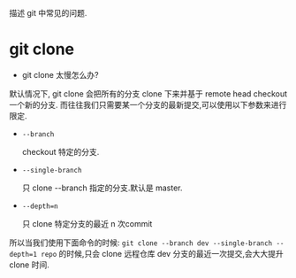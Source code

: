 描述 git 中常见的问题.
# git clone
- git clone 太慢怎么办?

默认情况下, git clone 会把所有的分支 clone 下来并基于 remote head checkout 一个新的分支. 而往往我们只需要某一个分支的最新提交,可以使用以下参数来进行限定.
  - `--branch`

    checkout 特定的分支.
  - `--single-branch`

    只 clone --branch 指定的分支.默认是 master.
  - `--depth=n`

    只 clone 特定分支的最近 n 次commit

所以当我们使用下面命令的时候:
`git clone --branch dev --single-branch --depth=1 repo` 的时候,只会 clone 远程仓库 dev 分支的最近一次提交,会大大提升 clone 时间.
